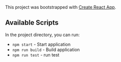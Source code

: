 This project was bootstrapped with [Create React App](https://github.com/facebook/create-react-app).

## Available Scripts

In the project directory, you can run:
- `npm start` - Start application
- `npm run build` - Build application
- `npm run test` - run test

